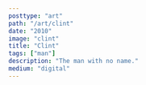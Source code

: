 ```yaml
---
posttype: "art"
path: "/art/clint"
date: "2010"
image: "clint"
title: "Clint"
tags: ["man"]
description: "The man with no name."
medium: "digital"
---
```

